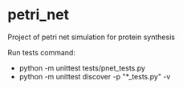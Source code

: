 # petri_net
Project of petri net simulation for protein synthesis


Run tests command:
* python -m unittest tests/pnet_tests.py 
* python -m unittest discover -p "*_tests.py" -v